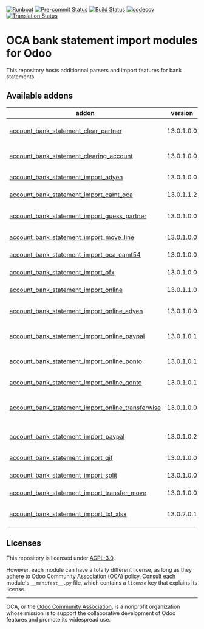 
[![Runboat](https://img.shields.io/badge/runboat-Try%20me-875A7B.png)](https://runboat.odoo-community.org/builds?repo=OCA/bank-statement-import&target_branch=13.0)
[![Pre-commit Status](https://github.com/OCA/bank-statement-import/actions/workflows/pre-commit.yml/badge.svg?branch=13.0)](https://github.com/OCA/bank-statement-import/actions/workflows/pre-commit.yml?query=branch%3A13.0)
[![Build Status](https://github.com/OCA/bank-statement-import/actions/workflows/test.yml/badge.svg?branch=13.0)](https://github.com/OCA/bank-statement-import/actions/workflows/test.yml?query=branch%3A13.0)
[![codecov](https://codecov.io/gh/OCA/bank-statement-import/branch/13.0/graph/badge.svg)](https://codecov.io/gh/OCA/bank-statement-import)
[![Translation Status](https://translation.odoo-community.org/widgets/bank-statement-import-13-0/-/svg-badge.svg)](https://translation.odoo-community.org/engage/bank-statement-import-13-0/?utm_source=widget)

<!-- /!\ do not modify above this line -->

# OCA bank statement import modules for Odoo

This repository hosts additionnal parsers and import features for bank statements.

<!-- /!\ do not modify below this line -->

<!-- prettier-ignore-start -->

[//]: # (addons)

Available addons
----------------
addon | version | maintainers | summary
--- | --- | --- | ---
[account_bank_statement_clear_partner](account_bank_statement_clear_partner/) | 13.0.1.0.0 |  | Clear all partners in bank statement lines
[account_bank_statement_clearing_account](account_bank_statement_clearing_account/) | 13.0.1.0.0 |  | Reconcile entries from pseudo bank statements
[account_bank_statement_import_adyen](account_bank_statement_import_adyen/) | 13.0.1.0.0 |  | Adyen statement import
[account_bank_statement_import_camt_oca](account_bank_statement_import_camt_oca/) | 13.0.1.1.2 |  | CAMT Format Bank Statements Import
[account_bank_statement_import_guess_partner](account_bank_statement_import_guess_partner/) | 13.0.1.0.0 |  | Guess partner on import of statement lines
[account_bank_statement_import_move_line](account_bank_statement_import_move_line/) | 13.0.1.0.0 | [![pedrobaeza](https://github.com/pedrobaeza.png?size=30px)](https://github.com/pedrobaeza) | Import journal items into bank statement
[account_bank_statement_import_oca_camt54](account_bank_statement_import_oca_camt54/) | 13.0.1.0.0 |  | Bank Account Camt54 Import
[account_bank_statement_import_ofx](account_bank_statement_import_ofx/) | 13.0.1.0.0 |  | Import OFX Bank Statement
[account_bank_statement_import_online](account_bank_statement_import_online/) | 13.0.1.1.0 | [![alexey-pelykh](https://github.com/alexey-pelykh.png?size=30px)](https://github.com/alexey-pelykh) | Online bank statements update
[account_bank_statement_import_online_adyen](account_bank_statement_import_online_adyen/) | 13.0.1.0.0 |  | Online Bank Statements: Adyen payment report
[account_bank_statement_import_online_paypal](account_bank_statement_import_online_paypal/) | 13.0.1.0.1 | [![alexey-pelykh](https://github.com/alexey-pelykh.png?size=30px)](https://github.com/alexey-pelykh) | Online bank statements for PayPal.com
[account_bank_statement_import_online_ponto](account_bank_statement_import_online_ponto/) | 13.0.1.0.1 |  | Online Bank Statements: MyPonto.com
[account_bank_statement_import_online_qonto](account_bank_statement_import_online_qonto/) | 13.0.1.0.1 |  | Online Bank Statements: Qonto
[account_bank_statement_import_online_transferwise](account_bank_statement_import_online_transferwise/) | 13.0.1.0.0 | [![alexey-pelykh](https://github.com/alexey-pelykh.png?size=30px)](https://github.com/alexey-pelykh) | Online bank statements for Wise.com (TransferWise.com)
[account_bank_statement_import_paypal](account_bank_statement_import_paypal/) | 13.0.1.0.2 |  | Import PayPal CSV files as Bank Statements in Odoo
[account_bank_statement_import_qif](account_bank_statement_import_qif/) | 13.0.1.0.0 |  | Import QIF Bank Statements
[account_bank_statement_import_split](account_bank_statement_import_split/) | 13.0.1.0.0 | [![alexey-pelykh](https://github.com/alexey-pelykh.png?size=30px)](https://github.com/alexey-pelykh) | Split statements by date during import
[account_bank_statement_import_transfer_move](account_bank_statement_import_transfer_move/) | 13.0.1.0.0 |  | Bank Account Transfer Line
[account_bank_statement_import_txt_xlsx](account_bank_statement_import_txt_xlsx/) | 13.0.2.0.1 | [![alexey-pelykh](https://github.com/alexey-pelykh.png?size=30px)](https://github.com/alexey-pelykh) | Import TXT/CSV or XLSX files as Bank Statements in Odoo

[//]: # (end addons)

<!-- prettier-ignore-end -->

## Licenses

This repository is licensed under [AGPL-3.0](LICENSE).

However, each module can have a totally different license, as long as they adhere to Odoo Community Association (OCA)
policy. Consult each module's `__manifest__.py` file, which contains a `license` key
that explains its license.

----
OCA, or the [Odoo Community Association](http://odoo-community.org/), is a nonprofit
organization whose mission is to support the collaborative development of Odoo features
and promote its widespread use.
